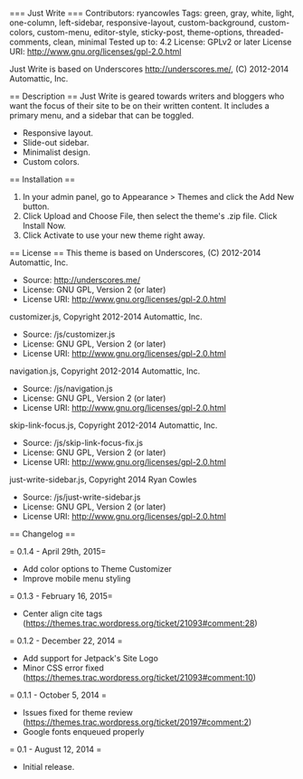 === Just Write ===
Contributors: ryancowles
Tags: green, gray, white, light, one-column, left-sidebar, responsive-layout, custom-background, custom-colors, custom-menu, editor-style, sticky-post, theme-options, threaded-comments, clean, minimal
Tested up to: 4.2
License: GPLv2 or later
License URI: http://www.gnu.org/licenses/gpl-2.0.html

Just Write is based on Underscores http://underscores.me/, (C) 2012-2014 Automattic, Inc.

== Description ==
Just Write is geared towards writers and bloggers who want the focus of their site to be on their written content. It includes a primary menu, and a sidebar that can be toggled.

* Responsive layout.
* Slide-out sidebar.
* Minimalist design.
* Custom colors.

== Installation ==
1. In your admin panel, go to Appearance > Themes and click the Add New button.
2. Click Upload and Choose File, then select the theme's .zip file. Click Install Now.
3. Click Activate to use your new theme right away.

== License ==
This theme is based on Underscores, (C) 2012-2014 Automattic, Inc.
 - Source: http://underscores.me/
 - License: GNU GPL, Version 2 (or later)
 - License URI: http://www.gnu.org/licenses/gpl-2.0.html

customizer.js, Copyright 2012-2014 Automattic, Inc.
 - Source: /js/customizer.js
 - License: GNU GPL, Version 2 (or later)
 - License URI: http://www.gnu.org/licenses/gpl-2.0.html

navigation.js, Copyright 2012-2014 Automattic, Inc.
 - Source: /js/navigation.js
 - License: GNU GPL, Version 2 (or later)
 - License URI: http://www.gnu.org/licenses/gpl-2.0.html

skip-link-focus.js, Copyright 2012-2014 Automattic, Inc.
 - Source: /js/skip-link-focus-fix.js
 - License: GNU GPL, Version 2 (or later)
 - License URI: http://www.gnu.org/licenses/gpl-2.0.html

just-write-sidebar.js, Copyright 2014 Ryan Cowles
 - Source: /js/just-write-sidebar.js
 - License: GNU GPL, Version 2 (or later)
 - License URI: http://www.gnu.org/licenses/gpl-2.0.html

== Changelog ==

= 0.1.4 - April 29th, 2015=
* Add color options to Theme Customizer
* Improve mobile menu styling

= 0.1.3 - February 16, 2015=
* Center align cite tags (https://themes.trac.wordpress.org/ticket/21093#comment:28)

= 0.1.2 - December 22, 2014 =
* Add support for Jetpack's Site Logo
* Minor CSS error fixed (https://themes.trac.wordpress.org/ticket/21093#comment:10)

= 0.1.1 - October 5, 2014 =
* Issues fixed for theme review (https://themes.trac.wordpress.org/ticket/20197#comment:2)
* Google fonts enqueued properly

= 0.1 - August 12, 2014 =
* Initial release.
